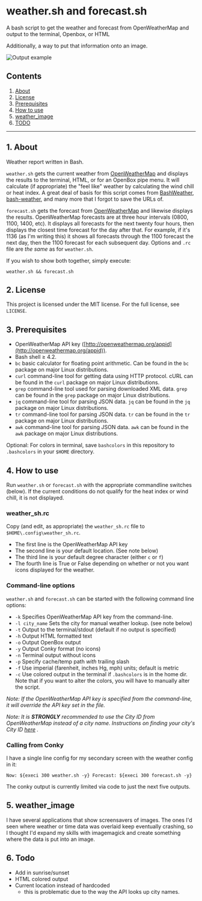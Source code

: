 # weather.sh and forecast.sh

A bash script to get the weather and forecast from OpenWeatherMap and output 
to the terminal, Openbox, or HTML 

Additionally, a way to put that information onto an image.

![Output example](https://raw.githubusercontent.com/uriel1998/weather.sh/master/example_output.png "Example output")

## Contents
 1. [About](#1-about)
 2. [License](#2-license)
 3. [Prerequisites](#3-prerequisites)
 4. [How to use](#4-how-to-use)
 5. [weather_image](#5-weather_image)
 6. [TODO](#5-todo)

***

## 1. About

Weather report written in Bash.

`weather.sh` gets the current weather from 
[OpenWeatherMap](http://openweathermap.org/) and displays the 
results to the terminal, HTML, or for an OpenBox pipe menu. It will 
calculate (if appropriate) the "feel like" weather by calculating the
wind chill or heat index. A great deal of basis for this script comes 
from [BashWeather](https://github.com/jdotjdot/BashWeather),
[bash-weather](https://github.com/szantaii/bash-weather),
and many more that I forgot to save the URLs of.

`forecast.sh` gets the forecast from [OpenWeatherMap](http://openweathermap.org/) 
and likewise displays the results. OpenWeatherMap forecasts are at three hour 
intervals (0800, 1100, 1400, etc). It displays all forecasts for the next 
twenty four hours, then displays the closest time forecast for the day after 
that. For example, if it's 1136 (as I'm writing this) it shows all forecasts 
through the 1100 forecast the next day, then the 1100 forecast for each 
subsequent day. Options and `.rc` file are *the same* as for `weather.sh`.

If you wish to show both together, simply execute:

`weather.sh && forecast.sh` 

## 2. License

This project is licensed under the MIT license. For the full license, see `LICENSE`.

## 3. Prerequisites

 * OpenWeatherMap API key ([http://openweathermap.org/appid](http://openweathermap.org/appid)).
 * Bash shell ≥ 4.2.
 * `bc` basic calculator for floating point arithmetic. Can be found in the 
 `bc` package on major Linux distributions.
 * `curl` command-line tool for getting data using HTTP protocol. cURL can be 
 found in the `curl` package on major Linux distributions.
 * `grep` command-line tool used for parsing downloaded XML data. `grep` can 
 be found in the `grep` package on major Linux distributions.
 * `jq` command-line tool for parsing JSON data. `jq` can be found in the `jq` 
 package on major Linux distributions.
 * `tr` command-line tool for parsing JSON data. `tr` can be found in the `tr` 
 package on major Linux distributions.
 * `awk` command-line tool for parsing JSON data. `awk` can be found in the 
 `awk` package on major Linux distributions. 

Optional: For colors in terminal, save `bashcolors` in this repository to 
`.bashcolors` in your `$HOME` directory.

## 4. How to use

Run `weather.sh` or `forecast.sh` with the appropriate commandline switches 
(below). If  the current conditions do not qualify for the heat index or wind 
chill, it is not displayed.

### weather_sh.rc

Copy (and edit, as appropriate) the `weather_sh.rc` file to `$HOME\.config\weather_sh.rc`.   
* The first line is the OpenWeatherMap API key  
* The second line is your default location. (See note below)  
* The third line is your default degree character (either `c` or `f`)  
* The fourth line is True or False depending on whether or not you want icons displayed for the weather.

### Command-line options

`weather.sh` and `forecast.sh` can be started with the following command line 
options:

 * `-k` Specifies OpenWeatherMap API key from the command-line.
 * `-l city_name` Sets the city for manual weather lookup. (see note below)
 * `-t` Output to the terminal/stdout (default if no output is specified)
 * `-h` Output HTML formatted text
 * `-o` Output OpenBox output
 * `-y` Output Conky format (no icons)
 * `-n` Terminal output without icons
 * `-p` Specify cache/temp path *with* trailing slash
 * `-f` Use imperial (farenheit, inches Hg, mph) units; default is metric
 * `-c` Use colored output in the terminal if `.bashcolors` is in the home 
 dir. Note that if you want to alter the colors, you will have to manually
 alter the script.
 
_Note: If the OpenWeatherMap API key is specified from the command-line, it 
will override the API key set in the file._

_Note: It is **STRONGLY** recommended to use the City ID from OpenWeatherMap 
instead of a city name. Instructions on finding your city's City ID 
[here](https://www.dmopress.com/openweathermap-howto/) ._


### Calling from Conky

I have a single line config for my secondary screen with the weather config 
in it:

`Now: ${execi 300 weather.sh -y} Forecast: ${execi 300 forecast.sh -y}`

The conky output is currently limited via code to just the next five outputs.

## 5. weather_image

I have several applications that show screensavers of images. The ones I'd seen 
where weather or time data was overlaid keep eventually crashing, so I thought 
I'd expand my skills with imagemagick and create something where the data is 
put into an image.  

## 6. Todo

 * Add in sunrise/sunset
 * HTML colored output
 * Current location instead of hardcoded 
    - this is problematic due to the way the API looks up city names.
